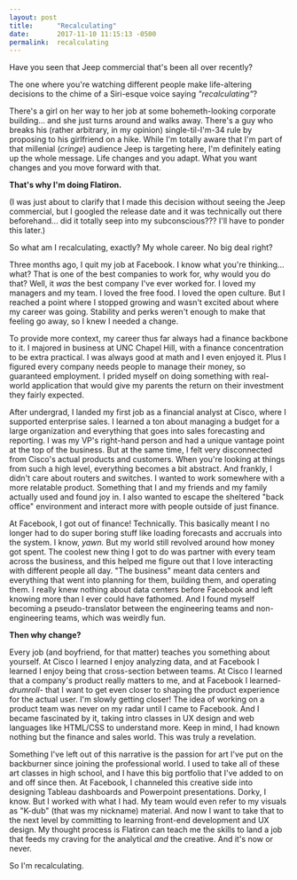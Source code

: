 ```yaml
---
layout: post
title:      "Recalculating"
date:       2017-11-10 11:15:13 -0500
permalink:  recalculating
---
```



Have you seen that Jeep commercial that's been all over recently? 

The one where you're watching different people make life-altering decisions to the chime of a Siri-esque voice saying *"recalculating"*? 

There's a girl on her way to her job at some bohemeth-looking corporate building... and she just turns around and walks away. There's a guy who breaks his (rather arbitrary, in my opinion) single-til-I'm-34 rule by proposing to his girlfriend on a hike. While I'm totally aware that I'm part of that millenial (*cringe*) audience Jeep is targeting here, I'm definitely eating up the whole message. Life changes and you adapt. What you want changes and you move forward with that. 

**That's why I'm doing Flatiron.**

(I was just about to clarify that I made this decision without seeing the Jeep commercial, but I googled the release date and it was technically out there beforehand... did it totally seep into my subconscious??? I'll have to ponder this later.)

So what am I recalculating, exactly? My whole career. No big deal right?

Three months ago, I quit my job at Facebook. I know what you're thinking... what? That is one of the best companies to work for, why would you do that? Well, it *was* the best company I've ever worked for. I loved my managers and my team. I loved the free food. I loved the open culture. But I reached a point where I stopped growing and wasn't excited about where my career was going. Stability and perks weren't enough to make that feeling go away, so I knew I needed a change. 

To provide more context, my career thus far always had a finance backbone to it. I majored in business at UNC Chapel Hill, with a finance concentration to be extra practical. I was always good at math and I even enjoyed it. Plus I figured every company needs people to manage their money, so guaranteed employment. I prided myself on doing something with real-world application that would give my parents the return on their investment they fairly expected. 

After undergrad, I landed my first job as a financial analyst at Cisco, where I supported enterprise sales. I learned a ton about managing a budget for a large organization and everything that goes into sales forecasting and reporting. I was my VP's right-hand person and had a unique vantage point at the top of the business. But at the same time, I felt very disconnected from Cisco's actual products and customers. When you're looking at things from such a high level, everything becomes a bit abstract. And frankly, I didn't care about routers and switches. I wanted to work somewhere with a more relatable product. Something that I and my friends and my family actually used and found joy in. I also wanted to escape the sheltered "back office" environment and interact more with people outside of just finance.

At Facebook, I got out of finance! Technically. This basically meant I no longer had to do super boring stuff like loading forecasts and accruals into the system. I know, *yawn.* But my world still revolved around how money got spent. The coolest new thing I got to do was partner with every team across the business, and this helped me figure out that I love interacting with different people all day. "The business" meant data centers and everything that went into planning for them, building them, and operating them. I really knew nothing about data centers before Facebook and left knowing more than I ever could have fathomed. And I found myself becoming a pseudo-translator between the engineering teams and non-engineering teams, which was weirdly fun.

**Then why change?**

Every job (and boyfriend, for that matter) teaches you something about yourself. At Cisco I learned I enjoy analyzing data, and at Facebook I learned I enjoy being that cross-section between teams. At Cisco I learned that a company's product really matters to me, and at Facebook I learned- *drumroll*- that I want to get even closer to shaping the product experience for the actual user. I'm slowly getting closer! The idea of working on a product team was never on my radar until I came to Facebook. And I became fascinated by it, taking intro classes in UX design and web languages like HTML/CSS to understand more. Keep in mind, I had known nothing but the finance and sales world. This was truly a revelation. 

Something I've left out of this narrative is the passion for art I've put on the backburner since joining the professional world. I used to take all of these art classes in high school, and I have this big portfolio that I've added to on and off since then. At Facebook, I channeled this creative side into designing Tableau dashboards and Powerpoint presentations. Dorky, I know. But I worked with what I had. My team would even refer to my visuals as "K-dub" (that was my nickname) material. And now I want to take that to the next level by committing to learning front-end development and UX design. My thought process is Flatiron can teach me the skills to land a job that feeds my craving for the analytical *and* the creative. And it's now or never. 

So I'm recalculating.




